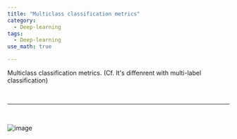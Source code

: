 ```yaml
---
title: "Multiclass classification metrics"
category:
  - Deep-learning
tags:
  - Deep-learning
use_math: true

---
```


Multiclass classification metrics.  (Cf. It's diffenrent with multi-label classification)

<br>

--------------

<br>

![image](https://user-images.githubusercontent.com/71545160/185775135-eada5849-c717-4578-bc38-0943a0490208.png)
